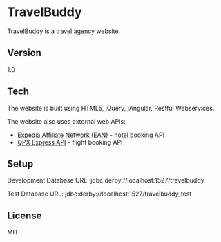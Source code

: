 TravelBuddy
============
TravelBuddy is a travel agency website.

Version
-------
1.0

Tech
----
The website is built using HTML5, jQuery, jAngular, Restful Webservices.

The website also uses external web APIs:
- [Expedia Affiliate Network (EAN)] - hotel booking API
- [QPX Express API] - flight booking API

Setup
-----
Development Database URL: jdbc:derby://localhost:1527/travelbuddy

Test Database URL: jdbc:derby://localhost:1527/travelbuddy_test

License
--
MIT

[Expedia Affiliate Network (EAN)]:http://developer.ean.com/
[QPX Express API]:https://developers.google.com/qpx-express/